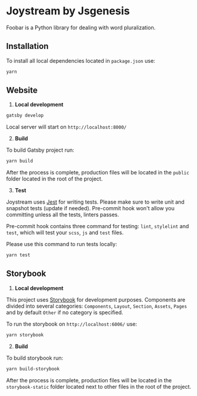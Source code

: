 # Joystream by Jsgenesis

Foobar is a Python library for dealing with word pluralization.

## Installation

To install all local dependencies located in `package.json` use:

```bash
yarn
```

## Website

1.  **Local development**

```sh
gatsby develop
```

Local server will start on `http://localhost:8000/`

2.  **Build**

To build Gatsby project run:

```sh
yarn build
```

After the process is complete, production files will be located in the `public` folder located in the root of the project.

3.  **Test**

Joystream uses [Jest](https://jestjs.io/) for writing tests. Please make sure to write unit and snapshot tests (update if needed). Pre-commit hook won't allow you committing unless all the tests, linters passes.

Pre-commit hook contains three command for testing: `lint`, `stylelint` and `test`, which will test your `scss`, `js` and `test` files.

Please use this command to run tests locally:

```sh
yarn test
```

## Storybook

1.  **Local development**

This project uses [Storybook](https://storybook.js.org/) for development purposes.
Components are divided into several categories: `Components`, `Layout`, `Section`, `Assets`, `Pages` and by default `Other` if no category is specified.

To run the storybook on `http://localhost:6006/` use:

```sh
yarn storybook
```

2.  **Build**

To build storybook run:

```sh
yarn build-storybook
```

After the process is complete, production files will be located in the `storybook-static` folder located next to other files in the root of the project.
